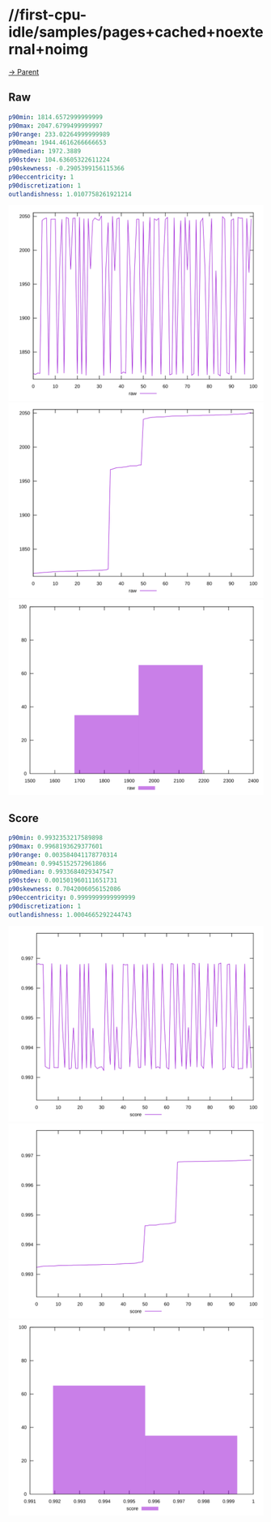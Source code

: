 
# //first-cpu-idle/samples/pages+cached+noexternal+noimg

[→ Parent](../..)


## Raw


```yaml
p90min: 1814.6572999999999
p90max: 2047.6799499999997
p90range: 233.02264999999989
p90mean: 1944.4616266666653
p90median: 1972.3889
p90stdev: 104.63605322611224
p90skewness: -0.2905399156115366
p90eccentricity: 1
p90discretization: 1
outlandishness: 1.0107758261921214

```

![PLOT: raw-values](./raw/values.svg)![PLOT: raw-sorted](./raw/sorted.svg)![PLOT: raw-histogram](./raw/histogram.svg)
## Score


```yaml
p90min: 0.9932353217589898
p90max: 0.9968193629377601
p90range: 0.003584041178770314
p90mean: 0.9945152572961866
p90median: 0.9933684029347547
p90stdev: 0.001501960111651731
p90skewness: 0.7042006056152086
p90eccentricity: 0.9999999999999999
p90discretization: 1
outlandishness: 1.0004665292244743

```

![PLOT: score-values](./score/values.svg)![PLOT: score-sorted](./score/sorted.svg)![PLOT: score-histogram](./score/histogram.svg)